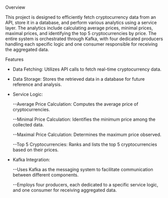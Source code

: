 Overview

This project is designed to efficiently fetch cryptocurrency data from an API, store it in a database, and perform various analytics using a service layer. 
The analytics include calculating average prices, minimal prices, maximal prices, and identifying the top 5 cryptocurrencies by price. The entire system is 
orchestrated through Kafka, with four dedicated producers handling each specific logic and one consumer responsible for receiving the aggregated
data.

Features
- Data Fetching: Utilizes API calls to fetch real-time cryptocurrency data.
- Data Storage: Stores the retrieved data in a database for future reference and analysis.
- Service Logic:
  
  --Average Price Calculation: Computes the average price of cryptocurrencies.
  
  --Minimal Price Calculation: Identifies the minimum price among the collected data.
  
  --Maximal Price Calculation: Determines the maximum price observed.
  
  --Top 5 Cryptocurrencies: Ranks and lists the top 5 cryptocurrencies based on their prices.
  
- Kafka Integration:
  
  --Uses Kafka as the messaging system to facilitate communication between different components.
  
  --Employs four producers, each dedicated to a specific service logic, and one consumer for receiving aggregated data.
